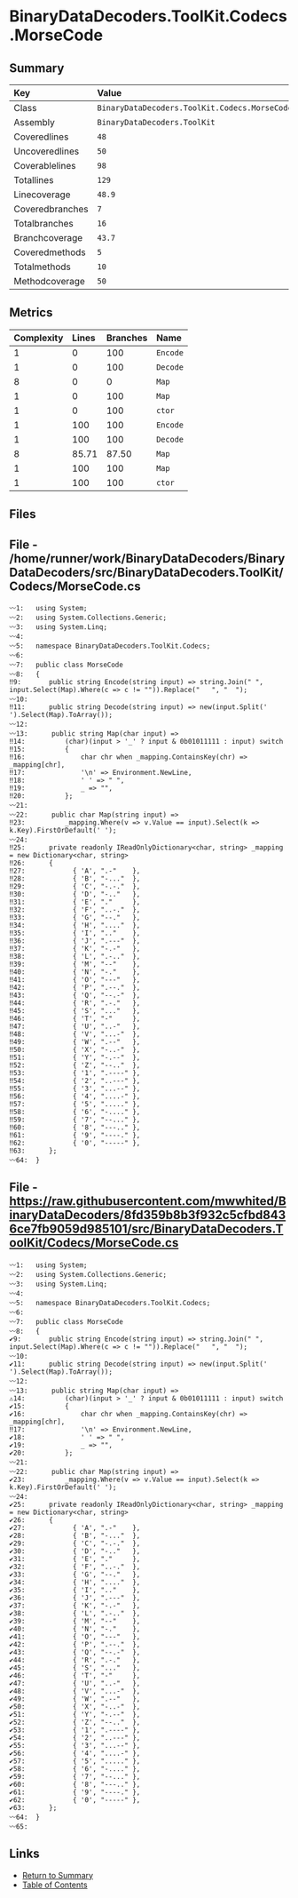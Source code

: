 ﻿# BinaryDataDecoders.ToolKit.Codecs.MorseCode

## Summary

| Key             | Value                                         |
| :-------------- | :-------------------------------------------- |
| Class           | `BinaryDataDecoders.ToolKit.Codecs.MorseCode` |
| Assembly        | `BinaryDataDecoders.ToolKit`                  |
| Coveredlines    | `48`                                          |
| Uncoveredlines  | `50`                                          |
| Coverablelines  | `98`                                          |
| Totallines      | `129`                                         |
| Linecoverage    | `48.9`                                        |
| Coveredbranches | `7`                                           |
| Totalbranches   | `16`                                          |
| Branchcoverage  | `43.7`                                        |
| Coveredmethods  | `5`                                           |
| Totalmethods    | `10`                                          |
| Methodcoverage  | `50`                                          |

## Metrics

| Complexity | Lines | Branches | Name     |
| :--------- | :---- | :------- | :------- |
| 1          | 0     | 100      | `Encode` |
| 1          | 0     | 100      | `Decode` |
| 8          | 0     | 0        | `Map`    |
| 1          | 0     | 100      | `Map`    |
| 1          | 0     | 100      | `ctor`   |
| 1          | 100   | 100      | `Encode` |
| 1          | 100   | 100      | `Decode` |
| 8          | 85.71 | 87.50    | `Map`    |
| 1          | 100   | 100      | `Map`    |
| 1          | 100   | 100      | `ctor`   |

## Files

## File - /home/runner/work/BinaryDataDecoders/BinaryDataDecoders/src/BinaryDataDecoders.ToolKit/Codecs/MorseCode.cs

```CSharp
〰1:   using System;
〰2:   using System.Collections.Generic;
〰3:   using System.Linq;
〰4:   
〰5:   namespace BinaryDataDecoders.ToolKit.Codecs;
〰6:   
〰7:   public class MorseCode
〰8:   {
‼9:       public string Encode(string input) => string.Join(" ", input.Select(Map).Where(c => c != "")).Replace("   ", "  ");
〰10:  
‼11:      public string Decode(string input) => new(input.Split(' ').Select(Map).ToArray());
〰12:  
〰13:      public string Map(char input) =>
‼14:          (char)(input > '_' ? input & 0b01011111 : input) switch
‼15:          {
‼16:              char chr when _mapping.ContainsKey(chr) => _mapping[chr],
‼17:              '\n' => Environment.NewLine,
‼18:              ' ' => " ",
‼19:              _ => "",
‼20:          };
〰21:  
〰22:      public char Map(string input) =>
‼23:          _mapping.Where(v => v.Value == input).Select(k => k.Key).FirstOrDefault(' ');
〰24:  
‼25:      private readonly IReadOnlyDictionary<char, string> _mapping = new Dictionary<char, string>
‼26:      {
‼27:            { 'A', ".-"    },
‼28:            { 'B', "-..."  },
‼29:            { 'C', "-.-."  },
‼30:            { 'D', "-.."   },
‼31:            { 'E', "."     },
‼32:            { 'F', "..-."  },
‼33:            { 'G', "--."   },
‼34:            { 'H', "...."  },
‼35:            { 'I', ".."    },
‼36:            { 'J', ".---"  },
‼37:            { 'K', "-.-"   },
‼38:            { 'L', ".-.."  },
‼39:            { 'M', "--"    },
‼40:            { 'N', "-."    },
‼41:            { 'O', "---"   },
‼42:            { 'P', ".--."  },
‼43:            { 'Q', "--.-"  },
‼44:            { 'R', ".-."   },
‼45:            { 'S', "..."   },
‼46:            { 'T', "-"     },
‼47:            { 'U', "..-"   },
‼48:            { 'V', "...-"  },
‼49:            { 'W', ".--"   },
‼50:            { 'X', "-..-"  },
‼51:            { 'Y', "-.--"  },
‼52:            { 'Z', "--.."  },
‼53:            { '1', ".----" },
‼54:            { '2', "..---" },
‼55:            { '3', "...--" },
‼56:            { '4', "....-" },
‼57:            { '5', "....." },
‼58:            { '6', "-...." },
‼59:            { '7', "--..." },
‼60:            { '8', "---.." },
‼61:            { '9', "----." },
‼62:            { '0', "-----" },
‼63:      };
〰64:  }
```

## File - https://raw.githubusercontent.com/mwwhited/BinaryDataDecoders/8fd359b8b3f932c5cfbd8436ce7fb9059d985101/src/BinaryDataDecoders.ToolKit/Codecs/MorseCode.cs

```CSharp
〰1:   using System;
〰2:   using System.Collections.Generic;
〰3:   using System.Linq;
〰4:   
〰5:   namespace BinaryDataDecoders.ToolKit.Codecs;
〰6:   
〰7:   public class MorseCode
〰8:   {
✔9:       public string Encode(string input) => string.Join(" ", input.Select(Map).Where(c => c != "")).Replace("   ", "  ");
〰10:  
✔11:      public string Decode(string input) => new(input.Split(' ').Select(Map).ToArray());
〰12:  
〰13:      public string Map(char input) =>
⚠14:          (char)(input > '_' ? input & 0b01011111 : input) switch
✔15:          {
✔16:              char chr when _mapping.ContainsKey(chr) => _mapping[chr],
‼17:              '\n' => Environment.NewLine,
✔18:              ' ' => " ",
✔19:              _ => "",
✔20:          };
〰21:  
〰22:      public char Map(string input) =>
✔23:          _mapping.Where(v => v.Value == input).Select(k => k.Key).FirstOrDefault(' ');
〰24:  
✔25:      private readonly IReadOnlyDictionary<char, string> _mapping = new Dictionary<char, string>
✔26:      {
✔27:            { 'A', ".-"    },
✔28:            { 'B', "-..."  },
✔29:            { 'C', "-.-."  },
✔30:            { 'D', "-.."   },
✔31:            { 'E', "."     },
✔32:            { 'F', "..-."  },
✔33:            { 'G', "--."   },
✔34:            { 'H', "...."  },
✔35:            { 'I', ".."    },
✔36:            { 'J', ".---"  },
✔37:            { 'K', "-.-"   },
✔38:            { 'L', ".-.."  },
✔39:            { 'M', "--"    },
✔40:            { 'N', "-."    },
✔41:            { 'O', "---"   },
✔42:            { 'P', ".--."  },
✔43:            { 'Q', "--.-"  },
✔44:            { 'R', ".-."   },
✔45:            { 'S', "..."   },
✔46:            { 'T', "-"     },
✔47:            { 'U', "..-"   },
✔48:            { 'V', "...-"  },
✔49:            { 'W', ".--"   },
✔50:            { 'X', "-..-"  },
✔51:            { 'Y', "-.--"  },
✔52:            { 'Z', "--.."  },
✔53:            { '1', ".----" },
✔54:            { '2', "..---" },
✔55:            { '3', "...--" },
✔56:            { '4', "....-" },
✔57:            { '5', "....." },
✔58:            { '6', "-...." },
✔59:            { '7', "--..." },
✔60:            { '8', "---.." },
✔61:            { '9', "----." },
✔62:            { '0', "-----" },
✔63:      };
〰64:  }
〰65:  
```

## Links

* [Return to Summary](Summary.md)
* [Table of Contents](../TOC.md)

